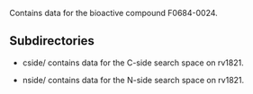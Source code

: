 Contains data for the bioactive compound F0684-0024.

## Subdirectories

- cside/ contains data for the C-side search space on rv1821.

- nside/ contains data for the N-side search space on rv1821.

